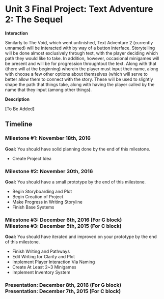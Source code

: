 <h1>Unit 3 Final Project: Text Adventure 2: The Sequel</h1>
 
<strong>Interaction</strong>

Similarly to The Void, which went unfinished, Text Adventure 2 (currently unnamed) will be interacted with by way of a button interface.
Storytelling will be done almost exclusively through text, with the player deciding which path they would like to take. In addition, however,
occasional minigames will be present and will be for progression throughtout the text. Along with that (there will at the beginning) wherein 
the player must input their name, along with choose a few other options about themselves (which will serve to better allow them to connect with the story.
These will be used to slightly shape the path that things take, along with having the player called by the name that they input (among other things).
 
<strong>Description</strong>

[To Be Added]

<h2>Timeline</h2>
 
<div>
  <h3>Milestone #1: November 18th, 2016 </h3>
  <strong>Goal:</strong> You should have solid planning done by the end of this milestone.
  <ul>
    <li>Create Project Idea</li>
  </ul>
</div>
 
<p>
  <h3>Milestone #2: November 30th, 2016 </h3>
  <strong>Goal:</strong> You should have a small prototype by the end of this milestone.
  <ul>
    <li>Begin Storyboarding and Plot</li>
    <li>Begin Creation of Project</li>
    <li>Make Progress in Writing Storyline</li>
    <li>Finish Base Systems</li>
  </ul>
</p>
 
<div>
  <h3>Milestone #3: December 6th, 2016 (For G block)</br>
  Milestone #3: December 5th, 2015 (For C block) </h3>
  <strong>Goal:</strong> You should have iterated and improved on your prototype by the end of this milestone.
  <ul>
    <li>Finish Writing and Pathways</li>
    <li>Edit Writing for Clarity and Plot</li>
    <li>Implement Player Interaction Via Naming</li>
    <li>Create At Least 2~3 Minigames</li>
    <li>Implement Inventory System</li>
  </ul>
</div>
 
<div>
  <h3><strong>Presentation:</strong> December 8th, 2016 (For G block)</br>
  <strong>Presentation:</strong> December 7th, 2015 (For C block) </h3>
</div>
